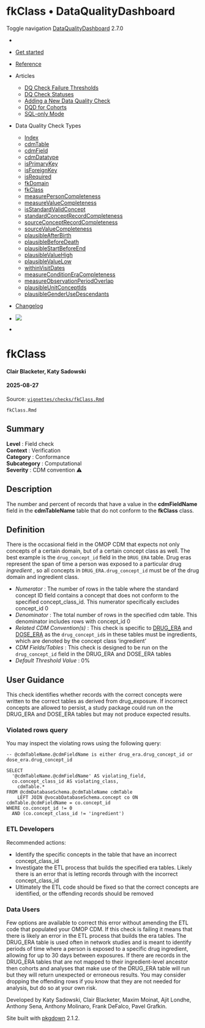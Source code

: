 # fkClass • DataQualityDashboard

Toggle navigation [DataQualityDashboard](../../index.html) 2.7.0

  * [ ](../../index.html)
  * [Get started](../../articles/DataQualityDashboard.html)
  * [Reference](../../reference/index.html)
  * Articles 
    * [DQ Check Failure Thresholds](../../articles/Thresholds.html)
    * [DQ Check Statuses](../../articles/CheckStatusDefinitions.html)
    * [Adding a New Data Quality Check](../../articles/AddNewCheck.html)
    * [DQD for Cohorts](../../articles/DqdForCohorts.html)
    * [SQL-only Mode](../../articles/SqlOnly.html)
  * Data Quality Check Types 
    * [Index](../../articles/checkIndex.html)
    * [cdmTable](../../articles/checks/cdmTable.html)
    * [cdmField](../../articles/checks/cdmField.html)
    * [cdmDatatype](../../articles/checks/cdmDatatype.html)
    * [isPrimaryKey](../../articles/checks/isPrimaryKey.html)
    * [isForeignKey](../../articles/checks/isForeignKey.html)
    * [isRequired](../../articles/checks/isRequired.html)
    * [fkDomain](../../articles/checks/fkDomain.html)
    * [fkClass](../../articles/checks/fkClass.html)
    * [measurePersonCompleteness](../../articles/checks/measurePersonCompleteness.html)
    * [measureValueCompleteness](../../articles/checks/measureValueCompleteness.html)
    * [isStandardValidConcept](../../articles/checks/isStandardValidConcept.html)
    * [standardConceptRecordCompleteness](../../articles/checks/standardConceptRecordCompleteness.html)
    * [sourceConceptRecordCompleteness](../../articles/checks/sourceConceptRecordCompleteness.html)
    * [sourceValueCompleteness](../../articles/checks/sourceValueCompleteness.html)
    * [plausibleAfterBirth](../../articles/checks/plausibleAfterBirth.html)
    * [plausibleBeforeDeath](../../articles/checks/plausibleBeforeDeath.html)
    * [plausibleStartBeforeEnd](../../articles/checks/plausibleStartBeforeEnd.html)
    * [plausibleValueHigh](../../articles/checks/plausibleValueHigh.html)
    * [plausibleValueLow](../../articles/checks/plausibleValueLow.html)
    * [withinVisitDates](../../articles/checks/withinVisitDates.html)
    * [measureConditionEraCompleteness](../../articles/checks/measureConditionEraCompleteness.html)
    * [measureObservationPeriodOverlap](../../articles/checks/measureObservationPeriodOverlap.html)
    * [plausibleUnitConceptIds](../../articles/checks/plausibleUnitConceptIds.html)
    * [plausibleGenderUseDescendants](../../articles/checks/plausibleGenderUseDescendants.html)
  * [Changelog](../../news/index.html)


  * [![](https://ohdsi.github.io/Hades/images/hadesMini.png)](https://ohdsi.github.io/Hades)
  * [ ](https://github.com/OHDSI/DataQualityDashboard/)



# fkClass

#### Clair Blacketer, Katy Sadowski

#### 2025-08-27

Source: [`vignettes/checks/fkClass.Rmd`](https://github.com/OHDSI/DataQualityDashboard/blob/HEAD/vignettes/checks/fkClass.Rmd)

`fkClass.Rmd`

## Summary

**Level** : Field check  
**Context** : Verification  
**Category** : Conformance  
**Subcategory** : Computational  
**Severity** : CDM convention ⚠  


## Description

The number and percent of records that have a value in the **cdmFieldName** field in the **cdmTableName** table that do not conform to the **fkClass** class.

## Definition

There is the occasional field in the OMOP CDM that expects not only concepts of a certain domain, but of a certain concept class as well. The best example is the `drug_concept_id` field in the `DRUG_ERA` table. Drug eras represent the span of time a person was exposed to a particular drug _ingredient_ , so all concepts in `DRUG_ERA.drug_concept_id` must be of the drug domain and ingredient class.

  * _Numerator_ : The number of rows in the table where the standard concept ID field contains a concept that does not conform to the specified concept_class_id. This numerator specifically excludes concept_id 0
  * _Denominator_ : The total number of rows in the specified cdm table. This denominator includes rows with concept_id 0
  * _Related CDM Convention(s)_ : This check is specific to [DRUG_ERA](http://ohdsi.github.io/CommonDataModel/cdm54.html#DRUG_ERA) and [DOSE_ERA](http://ohdsi.github.io/CommonDataModel/cdm54.html#DOSE_ERA) as the `drug_concept_id`s in these tables must be ingredients, which are denoted by the concept class ‘ingredient’
  * _CDM Fields/Tables_ : This check is designed to be run on the `drug_concept_id` field in the DRUG_ERA and DOSE_ERA tables
  * _Default Threshold Value_ : 0%



## User Guidance

This check identifies whether records with the correct concepts were written to the correct tables as derived from drug_exposure. If incorrect concepts are allowed to persist, a study package could run on the DRUG_ERA and DOSE_ERA tables but may not produce expected results.

### Violated rows query

You may inspect the violating rows using the following query:
    
    
    -- @cdmTableName.@cdmFieldName is either drug_era.drug_concept_id or dose_era.drug_concept_id
    
    SELECT 
      '@cdmTableName.@cdmFieldName' AS violating_field, 
      co.concept_class_id AS violating_class,
        cdmTable.* 
    FROM @cdmDatabaseSchema.@cdmTableName cdmTable
        LEFT JOIN @vocabDatabaseSchema.concept co ON cdmTable.@cdmFieldName = co.concept_id
    WHERE co.concept_id != 0 
      AND (co.concept_class_id != 'ingredient') 

### ETL Developers

Recommended actions:

  * Identify the specific concepts in the table that have an incorrect concept_class_id
  * Investigate the ETL process that builds the specified era tables. Likely there is an error that is letting records through with the incorrect concept_class_id
  * Ultimately the ETL code should be fixed so that the correct concepts are identified, or the offending records should be removed



### Data Users

Few options are available to correct this error without amending the ETL code that populated your OMOP CDM. If this check is failing it means that there is likely an error in the ETL process that builds the era tables. The DRUG_ERA table is used often in network studies and is meant to identify periods of time where a person is exposed to a specific drug ingredient, allowing for up to 30 days between exposures. If there are records in the DRUG_ERA tables that are not mapped to their ingredient-level ancestor then cohorts and analyses that make use of the DRUG_ERA table will run but they will return unexpected or erroneous results. You may consider dropping the offending rows if you know that they are not needed for analysis, but do so at your own risk.

Developed by Katy Sadowski, Clair Blacketer, Maxim Moinat, Ajit Londhe, Anthony Sena, Anthony Molinaro, Frank DeFalco, Pavel Grafkin.

Site built with [pkgdown](https://pkgdown.r-lib.org/) 2.1.2.
